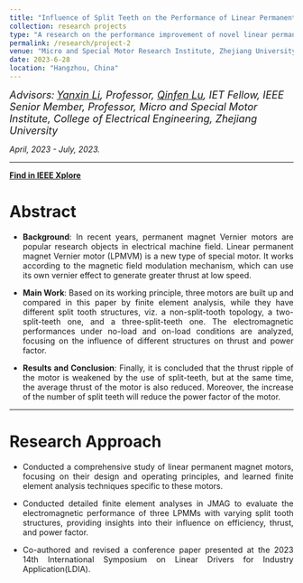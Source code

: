 ```yaml
---
title: "Influence of Split Teeth on the Performance of Linear Permanent Magnet Vernier Motor"
collection: research projects
type: "A research on the performance improvement of novel linear permanent magnet machines (LPMMs)"
permalink: /research/project-2
venue: "Micro and Special Motor Research Institute, Zhejiang University"
date: 2023-6-28
location: "Hangzhou, China"
---
```


*<font size=4>Advisors:</font> [<font size=4>Yanxin Li</font>](https://person.zju.edu.cn/en/EElyx)<font size=4>, Professor, </font> [<font size=4>Qinfen Lu</font>](https://person.zju.edu.cn/en/qflu)<font size=4>, IET Fellow, IEEE Senior Member, Professor, Micro and Special Motor Institute, College of Electrical Engineering, Zhejiang University</font>*   

*April, 2023 - July, 2023.*  

- - -  

[<b>Find in IEEE Xplore</b>](https://doi.org/10.1109/LDIA59564.2023.10297520)
  
Abstract
===  

- <p style = "text-align:justify; text-justify:inter-ideograph;"> <b>Background</b>: In recent years, permanent magnet Vernier motors are popular research objects in electrical machine field. Linear permanent magnet Vernier motor (LPMVM) is a new type of special motor. It works according to the magnetic field modulation mechanism, which can use its own vernier effect to generate greater thrust at low speed.</p>
- <p style = "text-align:justify; text-justify:inter-ideograph;"> <b>Main Work</b>: Based on its working principle, three motors are built up and compared in this paper by finite element analysis, while they have different split tooth structures, viz. a non-split-tooth topology, a two-split-teeth one, and a three-split-teeth one. The electromagnetic performances under no-load and on-load conditions are analyzed, focusing on the influence of different structures on thrust and power factor.</p>
- <p style = "text-align:justify; text-justify:inter-ideograph;"> <b>Results and Conclusion</b>: Finally, it is concluded that the thrust ripple of the motor is weakened by the use of split-teeth, but at the same time, the average thrust of the motor is also reduced. Moreover, the increase of the number of split teeth will reduce the power factor of the motor.</p>  
  
- - -  

Research Approach  
===  

- <p style = "text-align:justify; text-justify:inter-ideograph;"> Conducted a comprehensive study of linear permanent magnet motors, focusing on their design and operating principles, and learned finite element analysis techniques specific to these motors.</p>
- <p style = "text-align:justify; text-justify:inter-ideograph;"> Conducted detailed finite element analyses in JMAG to evaluate the electromagnetic performance of three LPMMs with varying split tooth structures, providing insights into their influence on efficiency, thrust, and power factor.</p>
- <p style = "text-align:justify; text-justify:inter-ideograph;"> Co-authored and revised a conference paper presented at the 2023 14th International Symposium on Linear Drivers for Industry Application(LDIA).</p>



